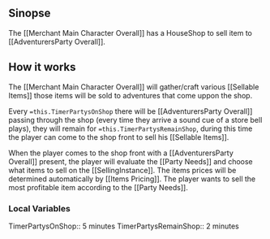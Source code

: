 ## Sinopse
The [[Merchant Main Character Overall]] has a HouseShop to sell item to [[AdventurersParty Overall]].

## How it works

The [[Merchant Main Character Overall]] will gather/craft various [[Sellable Items]] those items will be sold to adventures that come uppon the shop.

Every `=this.TimerPartysOnShop` there will be [[AdventurersParty Overall]] passing through the shop (every time they arrive a sound cue of a store bell plays), they will remain for `=this.TimerPartysRemainShop`, during this time the player can come to the shop front to sell his [[Sellable Items]].

When the player comes to the shop front with a [[AdventurersParty Overall]] present, the player will evaluate the [[Party Needs]] and choose what items to sell on the [[SellingInstance]]. The items prices will be determined automatically by [[Items Pricing]]. The player wants to sell the most profitable item according to the [[Party Needs]].

### Local Variables
TimerPartysOnShop:: 5 minutes
TimerPartysRemainShop:: 2 minutes
